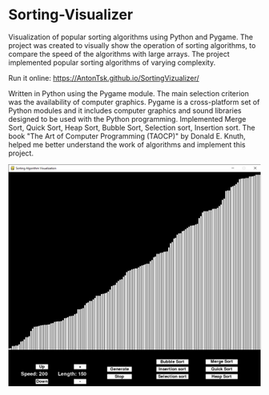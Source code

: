 # Sorting-Visualizer
Visualization of popular sorting algorithms using Python and Pygame.
The project was created to visually show the operation of sorting algorithms, to compare the speed of the algorithms with large arrays. The project implemented popular sorting algorithms of varying complexity.

Run it online:
https://AntonTsk.github.io/SortingVizualizer/

Written in Python using the Pygame module. The main selection criterion was the availability of computer graphics. Pygame is a cross-platform set of Python modules and it includes computer graphics and sound libraries designed to be used with the Python programming.
Implemented Merge Sort, Quick Sort, Heap Sort, Bubble Sort, Selection sort, Insertion sort.
The book "The Art of Computer Programming (TAOCP)" by Donald E. Knuth, helped me better understand the work of algorithms and implement this project.

![Sorting-Visualization-v2](/Screenshot.png?raw=true "Sorting-Visualization")
